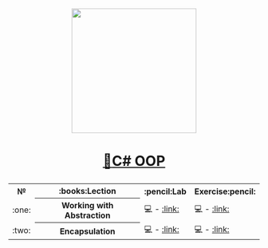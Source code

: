 # <a href="https://softuni.bg"><p align="center">
 <p align="center"><img src="http://spaceappschallengebulgaria.eu/sites/default/files/softuni.png" width = 250 /></p><p></a>

# <a href="https://softuni.bg/trainings/2244/csharp-oop-february-2019"><p align="center">:book:C# OOP<p></a>

<table>
<tr>
  <th>
    №
  </th>
  <th>
    :books:Lection
  </th>
  <th>
    :pencil:Lab
  </th>
  <th>
    Exercise:pencil:
  </th>
</tr>
  
<tr>
  <td>
    :one:
  </td>
  <th>
    Working with Abstraction
  </th>
  <td>
   💻 - <a href="https://github.com/ErayErol/CSharp-OOP/tree/master/2019.02.25%20-%20C%23%20OPP/01.%20Working%20with%20Abstraction/LAB" >:link:</a>
  </td>
  <td> 
      💻 -
          <a href="" >:link:</a>
  </td>
</tr>
  
<tr>
  <td>
    :two:
  </td>
  <th>
    Encapsulation
  </th>
  <td>
      💻 - 
          <a href="" >:link:</a>
  </td>
  <td> 
      💻 - 
          <a href="" >:link:</a>
  </td>
</tr>
